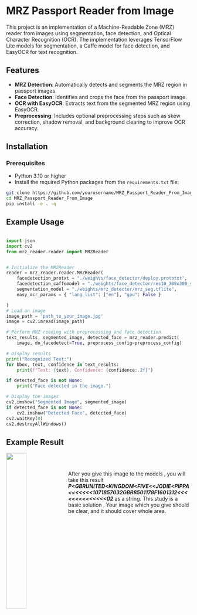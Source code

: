 # MRZ Passport Reader from Image

This project is an implementation of a Machine-Readable Zone (MRZ) reader from images using segmentation, face detection, and Optical Character Recognition (OCR). The implementation leverages TensorFlow Lite models for segmentation, a Caffe model for face detection, and EasyOCR for text recognition.

## Features

- **MRZ Detection**: Automatically detects and segments the MRZ region in passport images.
- **Face Detection**: Identifies and crops the face from the passport image.
- **OCR with EasyOCR**: Extracts text from the segmented MRZ region using EasyOCR.
- **Preprocessing**: Includes optional preprocessing steps such as skew correction, shadow removal, and background clearing to improve OCR accuracy.

## Installation

### Prerequisites

- Python 3.10 or higher
- Install the required Python packages from the `requirements.txt` file:

```bash
git clone https://github.com/yourusername/MRZ_Passport_Reader_From_Image.git
cd MRZ_Passport_Reader_From_Image
pip install -e . -q
```


## Example Usage
```python

import json
import cv2
from mrz_reader.reader import MRZReader


# Initialize the MRZReader
reader = mrz_reader.reader.MRZReader( 
    facedetection_protxt = "./weights/face_detector/deploy.prototxt",
    facedetection_caffemodel = "./weights/face_detector/res10_300x300_ssd_iter_140000.caffemodel",
    segmentation_model = "./weights/mrz_detector/mrz_seg.tflite",
    easy_ocr_params = { "lang_list": ["en"], "gpu": False }

)
# Load an image
image_path = 'path_to_your_image.jpg'
image = cv2.imread(image_path)

# Perform MRZ reading with preprocessing and face detection
text_results, segmented_image, detected_face = mrz_reader.predict(
    image, do_facedetect=True, preprocess_config=preprocess_config)

# Display results
print("Recognized Text:")
for bbox, text, confidence in text_results:
    print(f"Text: {text}, Confidence: {confidence:.2f}")

if detected_face is not None:
    print("Face detected in the image.")

# Display the images
cv2.imshow("Segmented Image", segmented_image)
if detected_face is not None:
    cv2.imshow("Detected Face", detected_face)
cv2.waitKey(0)
cv2.destroyAllWindows()

```

 ## Example Result 
 
 
<img align="left" width="33%" src="https://github.com/SerdarHelli/MRZ_Passport_Reader_From_Image/blob/main/example.jpg">

<br/><br/>

After you give this image to the models , you will take this result ***P<GBRUNITED<KINGDOM<FIVE<<JODIE<PIPPA<<<<<<<1071857032GBR8501178F1601312<<<<<<<<<<<<<<02*** as a string. This study is a basic solution . Your image which you give  should be clear, and it should cover whole area.
<br/><br/>
<br/><br/>


